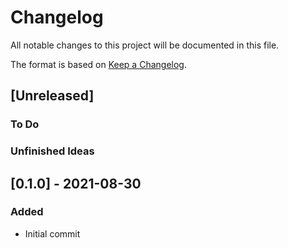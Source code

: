 # Changelog
All notable changes to this project will be documented in this file.

The format is based on [Keep a Changelog](https://keepachangelog.com/en/1.0.0/).

## [Unreleased]
### To Do

### Unfinished Ideas

## [0.1.0] - 2021-08-30
### Added
- Initial commit